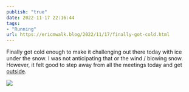 ```yaml
---
publish: "true"
date: 2022-11-17 22:16:44
tags:
- "Running"
url: https://ericmwalk.blog/2022/11/17/finally-got-cold.html
---
```

Finally got cold enough to make it challenging out there today with ice under the snow. I was not anticipating that or the wind / blowing snow. However, it felt good to step away from all the meetings today and get [outside](https://strava.app.link/Sz4QduzV2ub).


![](https://ericmwalk.blog/uploads/2022/9b9b9763f4.jpg)